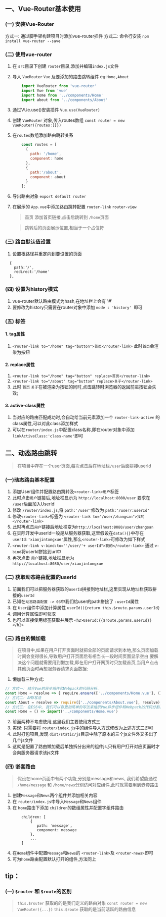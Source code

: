 ## 一、Vue-Router基本使用

### (一) 安装Vue-Router
方式一: 通过脚手架构建项目时添加vue-router插件
方式二: 命令行安装 `npm install vue-router --save`

### (二) 使用vue-router
1. 在 `src`目录下创建 `router`目录,添加并编辑`index.js`文件
2. 导入 `VueRouter` `Vue` 及要添加的路由跳转组件 eg:`Home,About`
    ```js
        import VueRouter from 'vue-router'
        import Vue from 'vue'
        import home from '../components/Home'
        import about from '../components/About'
    ```
3. 通过VUe.use()安装插件 `Vue.use(VueRouter)`
4. 创建 `VueRouter` 对象,传入routes数组 `const router = new VueRouter({routes:[]})`
5. 在`routes`数组添加路由跳转关系
    ```js
        const routes = [
          {
            path: '/home',
            component: home
          },
          {
            path:'/about',
            component: about
          }
        ];
    ```
6. 导出路由对象 `export default router`
7. 在展示的 `App.vue`中添加路由跳转配置 `router-link` `router-view`
    > <router-link to="/home">首页</router-link> 添加首页链接,点击后跳转到 `/home`页面

    > <router-view></router-view> 跳转后的页面展示位置,相当于一个占位符

### (三) 路由默认值设置
1. 设置根路径并重定向到要设置的页面
```
  {
    path:'/',
    redirect:'/home'
  },
```

### (四) 设置为history模式
1. vue-router默认路由模式为hash,在地址栏上会有 '#'
2. 要修改为history只需要在router对象中添加 `mode : 'history' `即可

### (五) <router-link></router-link>标签
#### 1. tag属性
1. `<router-link to="/home" tag="button">首页</router-link>` 此时`首页`会渲染为按钮

#### 2. replace属性
1. `<router-link to="/home" tag="button" replace>首页</router-link>`
2. `<router-link to="/about" tag="button" replace>关于</router-link>`
3. 此时 `首页` `关于`在被渲染为按钮的同时,点击跳转时浏览器的返回前进按钮会失效;

#### 3. active-class属性
1. 当<router-link>对应的路由匹配成功时,会自动给当前元素添加一个 `router-link-active` 的class属性,可以对此class添加样式
2. 可以在`router/index.js`中配置class名称,即在router对象中添加 `linkActiveClass:'class-name'`即可

## 二、动态路由跳转

>在项目中存在一个user页面,每次点击后在地址栏`/user`后面拼接userId
### (一)动态路由基本配置
1. 添加User组件并配置路由跳转及`<router-link>用户`标签
2. 此时点击`用户`链接后,地址栏显示为 `http://localhost:8080/user` 要求在 `/user`后面加入UserId
3. 修改 `/router/index.js`,将 `path:'/user'`修改为 `path:'/user/:userId'`
4. 修改`<router-link>`标签为 `<router-link to="/user/zhangsan">我的</router-link>`
5. 此时再点击`用户`链接后地址栏变为`http://localhost:8080/user/zhangsan`
6. 在实际开发中userId一般是从服务器获取,这里假设在`data(){}`中存在`userId:'xiaojintongxue'`属性,那么`<router-link>`可修改为如下样式
7. `<router-link v-bind:to="'/user/'+ userId">我的</router-link>` 通过 `v-bind`将userId拼接到url中
8. 再次点击 `用户`链接,地址栏显示为 `http://localhost:8080/user/xiaojintongxue`

### (二) 获取动态路由配置的userId
1. 前面我们可以把服务器获取的`userId`拼接到地址栏,这里实现从地址栏获取拼接的`userId`
2. 已知在`动态路由配置 -> 03`中我们给user的path拼接了 `:userId`属性
3. 在 `User`组件中添加计算属性 `userId(){return this.$route.params.userId}`
4. 调用计算属性即可获取
5. 也可以直接使用标签获取并展示 `<h2>UserId:{{$route.params.userId}} </h2>`

### (三) 路由的懒加载
> 在项目中,如果在用户打开页面时就把全部的页面请求到本地,那么页面加载时间会变得很长,导致用户打开页面后有相当长一段时间页面显示空白
> 要解决这个问题就需要用到懒加载,即在用户打开网页时只加载首页,当用户点击其他页面时再想服务器请求页面数据;
1. 懒加载三种方式:
```js
// 方式一: 结合Vue的异步组件和Webpack的代码分析.
const Home = resolve => { require.ensure(['../components/Home.vue'], () => { resolve(require('../components/Home.vue')) })};
// 方式二: AMD写法
const About = resolve => require(['../components/About.vue'], resolve);
// 方式三: 在ES6中, 我们可以有更加简单的写法来组织Vue异步组件和Webpack的代码分割.
const Home = () => import('../components/Home.vue')
```
2. 前面两种不考虑使用,这里我们主要使用方式三
3. 实现: 只需要将 `router/index.js`中的组件导入方式修改为上述方式三即可
4. 此时打包项目,发现 `dist/static/js`目录中除了原本的三个js文件外又多出了几个js文件
5. 这就是配置了路由懒加载后单独拆分出来的组件js,只有用户打开对应页面时才会向服务器请求该js文件

### (四) 嵌套路由
> 假设在home页面中有两个功能,分别是message和news,
> 我们希望能通过 `/home/message` 和 `/home/news`分别访问对应组件,此时就需要用到嵌套路由

1. 创建`Message`和`News`两个组件并添加相关内容
2. 在 `router/index.js`中导入`Message`和`News`组件
3. 在 `home`路由下添加 `children`的数组属性并配置字组件路由
    ```
        children: [
            {
               path: 'message',
               component: message
            },
            ...
        ]
    ```
4. 在`Home`组件中配置`Message`和`News`的 `<router-link>`及 `<router-news>`即可
5. 可为`home`路由配置默认打开的组件,方法同上









## tip：
### (一) `$router` 和 `$route`的区别
> `this.$router` 获取的的是我们定义的路由对象 `const router = new VueRouter({...})`
> `this.$route` 获取的是当前活跃的路由信息
